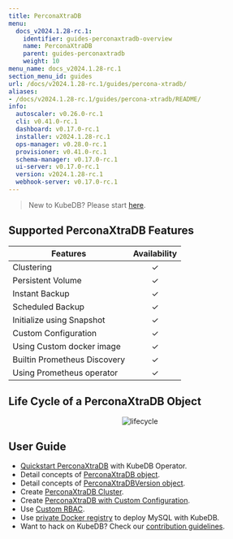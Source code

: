 ```yaml
---
title: PerconaXtraDB
menu:
  docs_v2024.1.28-rc.1:
    identifier: guides-perconaxtradb-overview
    name: PerconaXtraDB
    parent: guides-perconaxtradb
    weight: 10
menu_name: docs_v2024.1.28-rc.1
section_menu_id: guides
url: /docs/v2024.1.28-rc.1/guides/percona-xtradb/
aliases:
- /docs/v2024.1.28-rc.1/guides/percona-xtradb/README/
info:
  autoscaler: v0.26.0-rc.1
  cli: v0.41.0-rc.1
  dashboard: v0.17.0-rc.1
  installer: v2024.1.28-rc.1
  ops-manager: v0.28.0-rc.1
  provisioner: v0.41.0-rc.1
  schema-manager: v0.17.0-rc.1
  ui-server: v0.17.0-rc.1
  version: v2024.1.28-rc.1
  webhook-server: v0.17.0-rc.1
---
```


> New to KubeDB? Please start [here](/docs/v2024.1.28-rc.1/README).

## Supported PerconaXtraDB Features

| Features                                                | Availability |
| ------------------------------------------------------- | :----------: |
| Clustering                                              |   &#10003;   |
| Persistent Volume                                       |   &#10003;   |
| Instant Backup                                          |   &#10003;   |
| Scheduled Backup                                        |   &#10003;   |
| Initialize using Snapshot                               |   &#10003;   |
| Custom Configuration                                    |   &#10003;   |
| Using Custom docker image                               |   &#10003;   |
| Builtin Prometheus Discovery                            |   &#10003;   |
| Using Prometheus operator                               |   &#10003;   |

## Life Cycle of a PerconaXtraDB Object

<p align="center">
  <img alt="lifecycle"  src="/docs/v2024.1.28-rc.1/guides/percona-xtradb/images/perconaxtradb-lifecycle.svg" >
</p>

## User Guide

- [Quickstart PerconaXtraDB](/docs/v2024.1.28-rc.1/guides/percona-xtradb/quickstart/overview) with KubeDB Operator.
- Detail concepts of [PerconaXtraDB object](/docs/v2024.1.28-rc.1/guides/percona-xtradb/concepts/perconaxtradb).
- Detail concepts of [PerconaXtraDBVersion object](/docs/v2024.1.28-rc.1/guides/percona-xtradb/concepts/perconaxtradb-version).
- Create [PerconaXtraDB Cluster](/docs/v2024.1.28-rc.1/guides/percona-xtradb/clustering/galera-cluster).
- Create [PerconaXtraDB with Custom Configuration](/docs/v2024.1.28-rc.1/guides/percona-xtradb/configuration/using-config-file).
- Use [Custom RBAC](/docs/v2024.1.28-rc.1/guides/percona-xtradb/custom-rbac/using-custom-rbac).
- Use [private Docker registry](/docs/v2024.1.28-rc.1/guides/percona-xtradb/private-registry/quickstart) to deploy MySQL with KubeDB.
- Want to hack on KubeDB? Check our [contribution guidelines](/docs/v2024.1.28-rc.1/CONTRIBUTING).
